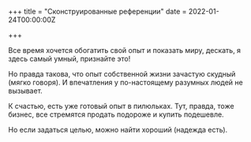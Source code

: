 +++
title = "Сконструированные референции"
date = 2022-01-24T00:00:00Z

+++

Все время хочется обогатить свой опыт и показать миру, дескать, я здесь самый умный, признайте это!

Но правда такова, что опыт собственной жизни зачастую скудный (мягко говоря).
И впечатления у по-настоящему разумных людей не вызывает.

К счастью, есть уже готовый опыт в пилюльках.
Тут, правда, тоже бизнес, все стремятся продать подороже и купить подешевле.

Но если задаться целью, можно найти хороший (надежда есть).

